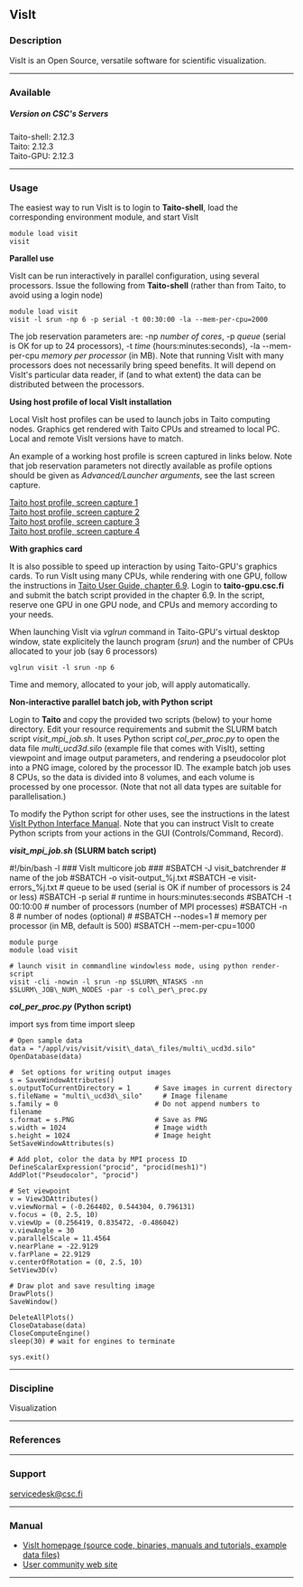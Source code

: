 ## VisIt

### Description

VisIt is an Open Source, versatile software for scientific visualization.

* * *

### Available

##### Version on CSC's Servers

Taito-shell: 2.12.3  
Taito: 2.12.3  
Taito-GPU: 2.12.3

* * *

### Usage

The easiest way to run VisIt is to login to **Taito-shell**, load the corresponding environment module, and start VisIt

    module load visit
    visit

**Parallel use**

VisIt can be run interactively in parallel configuration, using several processors. Issue the following from **Taito-shell** (rather than from Taito, to avoid using a login node)

    module load visit
    visit -l srun -np 6 -p serial -t 00:30:00 -la --mem-per-cpu=2000

The job reservation parameters are: -np _number of cores_, -p _queue_ (serial is OK for up to 24 processors), -t _time_ (hours:minutes:seconds), -la --mem-per-cpu _memory per processor_ (in MB). Note that running VisIt with many processors does not necessarily bring speed benefits. It will depend on VisIt's particular data reader, if (and to what extent) the data can be distributed between the processors.

**Using host profile of local VisIt installation**

Local VisIt host profiles can be used to launch jobs in Taito computing nodes. Graphics get rendered with Taito CPUs and streamed to local PC. Local and remote VisIt versions have to match.

An example of a working host profile is screen captured in links below. Note that job reservation parameters not directly available as profile options should be given as _Advanced/Launcher arguments_, see the last screen capture.

[Taito host profile, screen capture 1](/documents/48467/91673/taito_host_profile1.png/b06cef13-3047-4ec3-b514-ae783804df2b?t=1540455981597)  
[Taito host profile, screen capture 2](/documents/48467/91673/taito_host_profile2.png/e5fb7263-d829-417f-b14e-e3641f34a5ae?t=1540456015081)  
[Taito host profile, screen capture 3](/documents/48467/91673/taito_host_profile3.png/2da5a8ec-d6ee-47c8-889d-74490d857d7f?t=1540456055306)  
[Taito host profile, screen capture 4](/documents/48467/91673/taito_host_profile4.png/881b04b7-2013-41e6-b23c-dd793eb37bcf?t=1540456086703)

**With graphics card**

It is also possible to speed up interaction by using Taito-GPU's graphics cards. To run VisIt using many CPUs, while rendering with one GPU, follow the instructions in [Taito User Guide, chapter 6.9](https://research.csc.fi/taito-gpu-graphics). Login to **taito-gpu.csc.fi** and submit the batch script provided in the chapter 6.9. In the script, reserve one GPU in one GPU node, and CPUs and memory according to your needs.

When launching VisIt via _vglrun_ command in Taito-GPU's virtual desktop window, state explicitely the launch program (_srun_) and the number of CPUs allocated to your job (say 6 processors)

    vglrun visit -l srun -np 6

Time and memory, allocated to your job, will apply automatically.

**Non-interactive parallel batch job, with Python script**

Login to **Taito** and copy the provided two scripts (below) to your home directory. Edit your resource requirements and submit the SLURM batch script _visit\_mpi\_job.sh_. It uses Python script _col\_per\_proc.py_ to open the data file _multi\_ucd3d.silo_ (example file that comes with VisIt), setting viewpoint and image output parameters, and rendering a pseudocolor plot into a PNG image, colored by the processor ID. The example batch job uses 8 CPUs, so the data is divided into 8 volumes, and each volume is processed by one processor. (Note that not all data types are suitable for parallelisation.)

To modify the Python script for other uses, see the instructions in the latest [VisIt Python Interface Manual](https://wci.llnl.gov/simulation/computer-codes/visit/manuals). Note that you can instruct VisIt to create Python scripts from your actions in the GUI (Controls/Command, Record).

**_visit\_mpi\_job.sh_ (SLURM batch script)**

#!/bin/bash -l
    ### VisIt multicore job ###
    #SBATCH -J visit\_batchrender  # name of the job
    #SBATCH -o visit-output\_%j.txt
    #SBATCH -e visit-errors\_%j.txt
    # queue to be used (serial is OK if number of processors is 24 or less)
    #SBATCH -p serial
    # runtime in hours:minutes:seconds
    #SBATCH -t 00:10:00
    # number of processors (number of MPI processes)
    #SBATCH -n 8
    # number of nodes (optional)
    # #SBATCH --nodes=1
    # memory per processor (in MB, default is 500)
    #SBATCH --mem-per-cpu=1000
    
    module purge
    module load visit
    
    # launch visit in commandline windowless mode, using python render-script
    visit -cli -nowin -l srun -np $SLURM\_NTASKS -nn $SLURM\_JOB\_NUM\_NODES -par -s col\_per\_proc.py

**_col\_per\_proc.py_ (Python script)**

import sys
    from time import sleep
    
    # Open sample data
    data = "/appl/vis/visit/visit\_data\_files/multi\_ucd3d.silo"
    OpenDatabase(data)
    
    #  Set options for writing output images
    s = SaveWindowAttributes()
    s.outputToCurrentDirectory = 1      # Save images in current directory
    s.fileName = "multi\_ucd3d\_silo"     # Image filename
    s.family = 0                        # Do not append numbers to filename
    s.format = s.PNG                    # Save as PNG
    s.width = 1024                      # Image width
    s.height = 1024                     # Image height
    SetSaveWindowAttributes(s)
    
    # Add plot, color the data by MPI process ID
    DefineScalarExpression("procid", "procid(mesh1)")
    AddPlot("Pseudocolor", "procid")
    
    # Set viewpoint
    v = View3DAttributes()
    v.viewNormal = (-0.264402, 0.544304, 0.796131)
    v.focus = (0, 2.5, 10)
    v.viewUp = (0.256419, 0.835472, -0.486042)
    v.viewAngle = 30
    v.parallelScale = 11.4564
    v.nearPlane = -22.9129
    v.farPlane = 22.9129
    v.centerOfRotation = (0, 2.5, 10)
    SetView3D(v)
    
    # Draw plot and save resulting image
    DrawPlots()
    SaveWindow()
    
    DeleteAllPlots()
    CloseDatabase(data)
    CloseComputeEngine()
    sleep(30) # wait for engines to terminate
    
    sys.exit()

* * *

### Discipline

Visualization  

* * *

### References

* * *

### Support

servicedesk@csc.fi

* * *

### Manual

*   [VisIt homepage (source code, binaries, manuals and tutorials, example data files)](https://wci.llnl.gov/simulation/computer-codes/visit/)
*   [User community web site](http://visitusers.org)

* * *